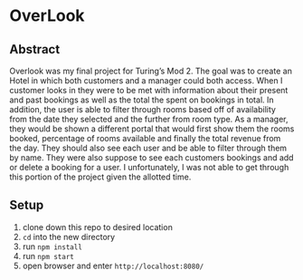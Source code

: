 # OverLook 

## Abstract
Overlook was my final project for Turing’s Mod 2. The goal was to create an Hotel in which both customers and a manager could both access. When I customer looks in they were to be met with information about their present and past bookings as well as the total the spent on bookings in total. In addition, the user is able to filter through rooms based off of availability from the date they selected and the further from room type. As a manager, they would be shown a different portal that would first show them the rooms booked, percentage of rooms available and finally the total revenue from the day. They should also see each user and be able to filter through them by name. They were also suppose to see each customers bookings and add or delete a booking for a user. I unfortunately, I was not able to get through this portion of the project given the allotted time. 

## Setup
1. clone down this repo to desired location
2. `cd` into the new directory
3. run `npm install`
4. run `npm start`
5. open browser and enter `http://localhost:8080/`

